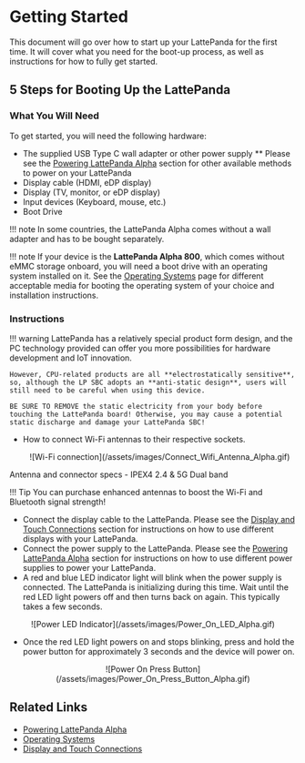 # Getting Started

This document will go over how to start up your LattePanda for the first time. It will cover what you need for the boot-up process, as well as instructions for how to fully get started.

## 5 Steps for Booting Up the LattePanda

### What You Will Need

To get started, you will need the following hardware:

* The supplied USB Type C wall adapter or other power supply
** Please see the [Powering LattePanda Alpha][1] section for other available methods to power on your LattePanda
* Display cable (HDMI, eDP display)
* Display (TV, monitor, or eDP display)
* Input devices (Keyboard, mouse, etc.)
* Boot Drive

[1]: /content/alpha_edition/powering.md

!!! note
    In some countries, the LattePanda Alpha comes without a wall adapter and has to be bought separately.

!!! note
    If your device is the **LattePanda Alpha 800**, which comes without eMMC storage onboard, you will need a boot drive with an operating system installed on it. See the [Operating Systems][2] page for different acceptable media for booting the operating system of your choice and installation instructions.

[2]: /content/alpha_edition/os.md

### Instructions

!!! warning
    LattePanda has a relatively special product form design, and the PC technology provided can offer you more possibilities for hardware development and IoT innovation. 
    
    However, CPU-related products are all **electrostatically sensitive**, so, although the LP SBC adopts an **anti-static design**, users will still need to be careful when using this device. 
    
    BE SURE TO REMOVE the static electricity from your body before touching the LattePanda board! Otherwise, you may cause a potential static discharge and damage your LattePanda SBC!

* How to connect Wi-Fi antennas to their respective sockets.
  
  <center>![Wi-Fi connection](/assets/images/Connect_Wifi_Antenna_Alpha.gif)</center>

Antenna and connector specs - IPEX4 2.4 & 5G Dual band

!!! Tip
    You can purchase enhanced antennas to boost the Wi-Fi and Bluetooth signal strength! 

* Connect the display cable to the LattePanda. Please see the [Display and Touch Connections][3] section for instructions on how to use different displays with your LattePanda.
* Connect the power supply to the LattePanda. Please see the [Powering LattePanda Alpha][1] section for instructions on how to use different power supplies to power your LattePanda.
* A red and blue LED indicator light will blink when the power supply is connected. The LattePanda is initializing during this time. Wait until the red LED light powers off and then turns back on again. This typically takes a few seconds.

<center>![Power LED Indicator](/assets/images/Power_On_LED_Alpha.gif)</center>

* Once the red LED light powers on and stops blinking, press and hold the power button for approximately 3 seconds and the device will power on.

<center>![Power On Press Button](/assets/images/Power_On_Press_Button_Alpha.gif)</center>

[3]: /content/alpha_edition/touch_and_display.md


## Related Links
* [Powering LattePanda Alpha][1]
* [Operating Systems][2]
* [Display and Touch Connections][3]
